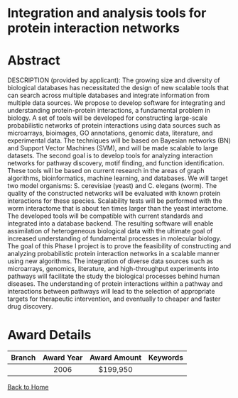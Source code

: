 
Integration and analysis tools for protein interaction networks
===============================================================

# Abstract


DESCRIPTION (provided by applicant): The growing size and diversity of biological databases has necessitated the design of new scalable tools that can search across multiple databases and integrate information from multiple data sources. We propose to develop software for integrating and understanding protein-protein interactions, a fundamental problem in biology. A set of tools will be developed for constructing large-scale probabilistic networks of protein interactions using data sources such as microarrays, bioimages, GO annotations, genomic data, literature, and experimental data. The techniques will be based on Bayesian networks (BN) and Support Vector Machines (SVM), and will be made scalable to large datasets. The second goal is to develop tools for analyzing interaction networks for pathway discovery, motif finding, and function identification. These tools will be based on current research in the areas of graph algorithms, bioinformatics, machine learning, and databases. We will target two model organisms: S. cerevisiae (yeast) and C. elegans (worm). The quality of the constructed networks will be evaluated with known protein interactions for these species. Scalability tests will be performed with the worm interactome that is about ten times larger than the yeast interactome. The developed tools will be compatible with current standards and integrated into a database backend. The resulting software will enable assimilation of heterogeneous biological data with the ultimate goal of increased understanding of fundamental processes in molecular biology. The goal of this Phase I project is to prove the feasibility of constructing and analyzing probabilistic protein interaction networks in a scalable manner using new algorithms. The integration of diverse data sources such as microarrays, genomics, literature, and high-throughput experiments into pathways will facilitate the study the biological processes behind human diseases. The understanding of protein interactions within a pathway and interactions between pathways will lead to the selection of appropriate targets for therapeutic intervention, and eventually to cheaper and faster drug discovery.  

# Award Details

|Branch|Award Year|Award Amount|Keywords|
| :---: | :---: | :---: | :---: |
||2006|$199,950||
  
  


[Back to Home](https://github.com/chrischow/dod_sbir_awards/Reports/JH/#2582)
